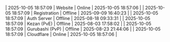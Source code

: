 | 2025-10-05 18:57:09 | Website | Online | 2025-10-05 18:57:06 |
| 2025-10-05 18:57:09 | Registration | Offline | 2025-09-09 16:40:23 |
| 2025-10-05 18:57:09 | Auth Server | Offline | 2025-08-18 09:33:31 |
| 2025-10-05 18:57:09 | Kezan (PvE) | Offline | 2025-08-03 17:58:02 |
| 2025-10-05 18:57:09 | Gurubashi (PvP) | Offline | 2025-08-23 21:44:06 |
| 2025-10-05 18:57:09 | Cloudflare | Online | 2025-10-05 18:57:06 |
